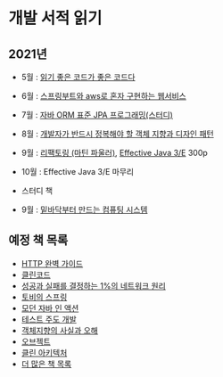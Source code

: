 # 개발 서적 읽기

## 2021년
- 5월 : [읽기 좋은 코드가 좋은 코드다](http://www.yes24.com/Product/Goods/6692314)
- 6월 : [스프링부트와 aws로 혼자 구현하는 웹서비스](http://www.yes24.com/Product/Goods/83849117)
- 7월 : [자바 ORM 표준 JPA 프로그래밍(스터디)](http://www.yes24.com/Product/Goods/19040233)
- 8월 : [개발자가 반드시 정복해야 할 객체 지향과 디자인 패턴](http://www.yes24.com/Product/Goods/9179120)
- 9월 : [리팩토링 (마틴 파울러)](http://www.yes24.com/Product/Goods/267290), [Effective Java 3/E](http://www.yes24.com/Product/Goods/65551284?OzSrank=1) 300p
- 10월 : Effective Java 3/E 마무리

- 스터디 책
- 9월 : [밑바닥부터 만드는 컴퓨팅 시스템](http://www.yes24.com/Product/Goods/71129079)


## 예정 책 목록
- [HTTP 완벽 가이드](http://www.yes24.com/Product/Goods/15381085)
- [클린코드](http://www.yes24.com/Product/Goods/11681152)
- [성공과 실패를 결정하는 1%의 네트워크 원리](http://www.yes24.com/Product/Goods/90640081)
- [토비의 스프링](http://www.yes24.com/Product/Goods/7516911)
- [모던 자바 인 액션](http://www.yes24.com/Product/Goods/77125987)
- [테스트 주도 개발](http://www.yes24.com/Product/Goods/12246033?OzSrank=1)
- [객체지향의 사실과 오해](http://www.yes24.com/Product/Goods/18249021)
- [오브젝트](http://www.yes24.com/Product/Goods/74219491)
- [클린 아키텍처](http://www.yes24.com/Product/Goods/77283734)
- [더 많은 책 목록](https://www.notion.so/2021-de02598a8b5d4ab5a9d1c7f9aa069e3f)
